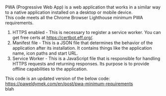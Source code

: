 PWA (Progressive Web App) is a web application that works in a similar way to a native application installed on a desktop or mobile device.  
This code meets all the Chrome Browser Lighthouse minimum PWA requirements.

1. HTTPS enabled - This is necessary to register a service worker. You can get free certs at https://certbot.eff.org/.  
2. Manifest file - This is a JSON file that determines the behavior of the application after its installation. It contains things like the application name, icon paths and start URL.  
3. Service Worker - This is a JavaScript file that is responsible for handling HTTPS requests and returning responses. Its purpose is to provide offline capabilities to the application.  

This code is an updated version of the below code:
https://paweldymek.com/en/post/pwa-minimum-requirements  
blah
